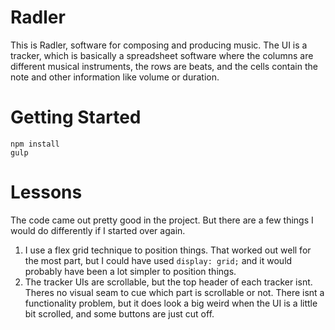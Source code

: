 # Radler 

This is Radler, software for composing and producing music. The UI is a tracker, which is basically a spreadsheet software where the columns are different musical instruments, the rows are beats, and the cells contain the note and other information like volume or duration.

# Getting Started

```
npm install
gulp
```

# Lessons

The code came out pretty good in the project. But there are a few things I would do differently if I started over again.
1. I use a flex grid technique to position things. That worked out well for the most part, but I could have used `display: grid;` and it would probably have been a lot simpler to position things.
2. The tracker UIs are scrollable, but the top header of each tracker isnt. Theres no visual seam to cue which part is scrollable or not. There isnt a functionality problem, but it does look a big weird when the UI is a little bit scrolled, and some buttons are just cut off.